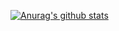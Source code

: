 [![Anurag's github stats](https://github-readme-stats.vercel.app/api?username=shoraii&show_icons=true&theme=dark)](https://github.com/anuraghazra/github-readme-stats)
